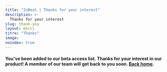```yaml
---
title: "InBeat | Thanks for your interest"
description: >-
  Thanks for your interest
slug: thank-you
layout: merci
titre: "Thanks"
image: 
noindex: true
---
```

#### You've been added to our beta access list. Thanks for your interest in our product! A member of our team will get back to you soon. [Back home](/).